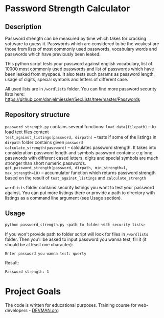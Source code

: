 # Password Strength Calculator

## Description  

Password strength can be measured by time which takes for cracking software to guess it. Passwords which are considered to be the weakest are those from lists of most commonly used passwords, vocabulary words and passwords which have previously been leaked.

This python script tests your password against english vocabulary, list of 10000 most commonly used passwords and list of passwords which have been leaked from myspace. It also tests such params as password length, usage of digits, special symbols and letters of different case.

All used lists are in `/wordlists` folder. You can find more password security lists here:
https://github.com/danielmiessler/SecLists/tree/master/Passwords

## Repository structure  

`password_strength.py` contains several functions:
`load_data(filepath)` – to load text files content  
`test_against_listings(password, dirpath)` – tests if some of the listings in `dirpath` folder contains given `password`  
`calculate_strength(password)` – calculates password strength. It takes into consideration password length and symbols password contains: e.g long passwords with different cased letters, digits and special symbols are much stronger than short numeric passwords.  
`get_password_strength(password, dirpath, min_strength=1, max_strength=10)` – accumulator function which returns password strength based on the result of `test_against_listings` and `calculate_strength`

`wordlists` folder contains security listings you want to test your password against. You can put more listings there or provide a path to directory with listings as a command line argument (see Usage section).

## Usage  

```bash
python password_strength.py <path to folder with security lists>
```

If you won't provide path to folder script will look for files in `/wordlists` folder.
Then you'll be asked to input password you wanna test, fill it (it should be at least one character):

```bash
Enter password you wanna test: qwerty
```

Result:

```bash
Password strength: 1
```

# Project Goals

The code is written for educational purposes. Training course for web-developers - [DEVMAN.org](https://devman.org)
